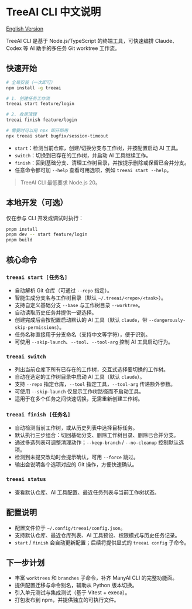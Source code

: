 # TreeAI CLI 中文说明

[English Version](README.md)

TreeAI CLI 是基于 Node.js/TypeScript 的终端工具，可快速编排 Claude、Codex 等 AI 助手的多任务 Git worktree 工作流。

## 快速开始

```bash
# 全局安装（一次即可）
npm install -g treeai

# 1. 创建任务工作流
treeai start feature/login

# 2. 收尾清理
treeai finish feature/login

# 需要时可以用 npx 即开即用
npx treeai start bugfix/session-timeout
```

- `start`：检测当前仓库，创建/切换分支与工作树，并按配置启动 AI 工具。
- `switch`：切换到已存在的工作树，并启动 AI 工具继续工作。
- `finish`：回到基础分支、清理工作树目录，并按提示删除或保留已合并分支。
- 任意命令都可加 `--help` 查看可用选项，例如 `treeai start --help`。

> TreeAI CLI 最低要求 Node.js 20。

## 本地开发（可选）

仅在参与 CLI 开发或调试时执行：

```bash
pnpm install
pnpm dev -- start feature/login
pnpm build
```

## 核心命令

### `treeai start [任务名]`

- 自动解析 Git 仓库（可通过 `--repo` 指定）。
- 智能生成分支名与工作树目录（默认 `~/.treeai/<repo>/<task>`）。
- 支持自定义基础分支 `--base` 与工作树目录 `--worktree`。
- 自动读取历史任务并提供一键选择。
- 创建完成后会按配置启动默认的 AI 工具（默认 `claude`，带 `--dangerously-skip-permissions`）。
- 任务名称直接用于分支命名（支持中文等字符），便于识别。
- 可使用 `--skip-launch`、`--tool`、`--tool-arg` 控制 AI 工具启动行为。

### `treeai switch`

- 列出当前仓库下所有已存在的工作树，交互式选择要切换的工作树。
- 自动在选定的工作树目录中启动 AI 工具（默认 `claude`）。
- 支持 `--repo` 指定仓库，`--tool` 指定工具，`--tool-arg` 传递额外参数。
- 可使用 `--skip-launch` 仅显示工作树路径而不启动工具。
- 适用于在多个任务之间快速切换，无需重新创建工作树。

### `treeai finish [任务名]`

- 自动检测当前工作树，或从历史列表中选择目标任务。
- 默认执行三步组合：切回基础分支、删除工作树目录、删除已合并分支。
- 通过多选列表可调整清理动作；`--keep-branch` / `--no-cleanup` 控制默认选项。
- 检测到未提交改动时会提示确认，可用 `--force` 跳过。
- 输出会说明各个选项对应的 Git 操作，方便快速确认。

### `treeai status`

- 查看默认仓库、AI 工具配置、最近任务列表与当前工作树状态。

## 配置说明

- 配置文件位于 `~/.config/treeai/config.json`。
- 支持默认仓库、最近仓库列表、AI 工具预设、权限模式与历史任务记录。
- `start` / `finish` 会自动更新配置；后续将提供显式的 `treeai config` 子命令。

## 下一步计划

- 丰富 `worktrees` 和 `branches` 子命令，补齐 ManyAI CLI 的完整功能面。
- 提供配置迁移与命令别名，辅助从 Python 版本切换。
- 引入单元测试与集成测试（基于 Vitest + execa）。
- 打包发布到 npm，并提供独立的可执行文件。

